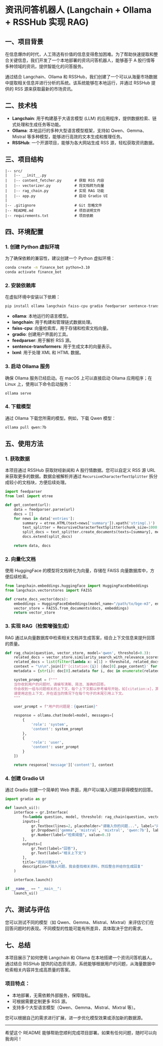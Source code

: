 # 资讯问答机器人 (Langchain + Ollama + RSSHub 实现 RAG)

## 一、项目背景

在信息爆炸的时代，人工筛选有价值的信息变得愈加困难。为了帮助快速提取和整合关键信息，我们开发了一个本地部署的资讯问答机器人，能够基于 A 股行情等多种领域的资讯，提供智能化的问答服务。

通过结合 Langchain、Ollama 和 RSSHub，我们创建了一个可以从海量市场数据中提取相关信息并进行分析的系统。该系统能够在本地运行，并通过 RSSHub 提供的 RSS 源来获取最新的市场资讯。

## 二、技术栈

- **Langchain**: 用于构建基于大语言模型 (LLM) 的应用程序，提供数据检索、链式处理和生成任务等功能。
- **Ollama**: 本地运行的多种大型语言模型框架，支持如 Qwen、Gemma、Mistral 等多种模型，能够进行高效的文本生成和推理任务。
- **RSSHub**: 一个开源项目，能够为各大网站生成 RSS 源，轻松获取资讯数据。


## 三、项目结构

```
|-- src/
|   |-- __init__.py
|   |-- content_fetcher.py      # 获取 RSS 内容
|   |-- vectorizer.py           # 将文档转为向量
|   |-- rag_chain.py            # 实现 RAG 功能
|   |-- app.py                  # 启动 Gradio UI
|
|-- .gitignore                  # Git 忽略文件
|-- README.md                   # 项目说明文件
|-- requirements.txt            # 项目依赖
```

## 四、环境配置

### 1. 创建 Python 虚拟环境

为了确保依赖的兼容性，建议创建一个 Python 虚拟环境：

```bash
conda create -n finance_bot python=3.10
conda activate finance_bot
```

### 2. 安装依赖库

在虚拟环境中安装以下依赖：

```bash
pip install ollama langchain faiss-cpu gradio feedparser sentence-transformers lxml
```

- **ollama**: 本地运行的语言模型。
- **langchain**: 用于构建和管理链式数据处理。
- **faiss-cpu**: 向量检索库，用于存储和检索文档向量。
- **gradio**: 创建用户界面的工具。
- **feedparser**: 用于解析 RSS 源。
- **sentence-transformers**: 用于生成文本的向量表示。
- **lxml**: 用于处理 XML 和 HTML 数据。

### 3. 启动 Ollama 服务

确保 Ollama 服务已经启动。在 macOS 上可以直接启动 Ollama 应用程序；在 Linux 上，使用以下命令启动服务：

```bash
ollama serve
```

### 4. 下载模型

通过 Ollama 下载您所需的模型。例如，下载 Qwen 模型：

```bash
ollama pull qwen:7b
```

## 五、使用方法

### 1. 获取数据

本项目通过 RSSHub 获取财经新闻和 A 股行情数据。您可以自定义 RSS 源 URL 来获取更多的数据。数据会被解析并通过 `RecursiveCharacterTextSplitter` 拆分成较小的文档块，方便后续处理。

```python
import feedparser
from lxml import etree

def get_content(url):
    data = feedparser.parse(url)
    docs = []
    for news in data['entries']:
        summary = etree.HTML(text=news['summary']).xpath('string(.)')
        text_splitter = RecursiveCharacterTextSplitter(chunk_size=1000, chunk_overlap=200, length_function=len)
        split_docs = text_splitter.create_documents(texts=[summary], metadatas=[{k: news[k] for k in ('title', 'published', 'link')}])
        docs.extend(split_docs)
                
    return data, docs
```

### 2. 向量化文档

使用 HuggingFace 的模型将文档转化为向量，存储在 FAISS 向量数据库中，方便后续检索。

```python
from langchain.embeddings.huggingface import HuggingFaceEmbeddings
from langchain.vectorstores import FAISS

def create_docs_vector(docs):
    embeddings = HuggingFaceEmbeddings(model_name="/path/to/bge-m3", encode_kwargs={'normalize_embeddings': True})
    vector_store = FAISS.from_documents(docs, embeddings)
    return vector_store
```

### 3. 实现 RAG（检索增强生成）

RAG 通过从向量数据库中检索相关文档并生成答案，结合上下文信息来提升回答的质量。

```python
def rag_chain(question, vector_store, model='qwen', threshold=0.3):
    related_docs = vector_store.similarity_search_with_relevance_scores(question)
    related_docs = list(filter(lambda x: x[1] > threshold, related_docs))
    context = "\n\n".join([f'[citation:{i}] {doc[0].page_content}' for i, doc in enumerate(related_docs)])
    metadata = {str(i): doc[0].metadata for i, doc in enumerate(related_docs)}

    system_prompt = f"""
    当你收到用户的问题时，请编写清晰、简洁、准确的回答。
    你会收到一组与问题相关的上下文，每个上下文都以参考编号开始，如[citation:x]，其中x是一个数字。
    请使用这些上下文，并在适当的情况下在每个句子的末尾引用上下文。
    """

    user_prompt = f"用户的问题是：{question}"

    response = ollama.chat(model=model, messages=[
        {
            'role': 'system',
            'content': system_prompt
        },
        {
            'role': 'user',
            'content': user_prompt
        }
    ])

    return response['message']['content'], context
```

### 4. 创建 Gradio UI

通过 Gradio 创建一个简单的 Web 界面，用户可以输入问题并获得模型的回答。

```python
import gradio as gr

def launch_ui():
    interface = gr.Interface(
        fn=lambda question, model, threshold: rag_chain(question, vector_store, model, threshold),
        inputs=[
            gr.Textbox(lines=2, placeholder="请输入你的问题...", label="问题"),
            gr.Dropdown(['gemma', 'mistral', 'mixtral', 'qwen:7b'], label="选择模型", value='gemma'),
            gr.Number(label="检索阈值", value=0.3)
        ],
        outputs=[
            gr.Text(label="回答"),
            gr.Text(label="相关上下文")
        ],
        title="资讯问答Bot",
        description="输入问题，我会查找相关资料，然后整合并给你生成回复"
    )

    interface.launch()

if __name__ == "__main__":
    launch_ui()
```

## 六、测试与评估

您可以测试不同的模型（如 Qwen、Gemma、Mistral、Mixtral）来评估它们在回答问题时的表现。不同模型的性能可能有所差异，具体取决于您的需求。

## 七、总结

本项目展示了如何使用 Langchain 和 Ollama 在本地搭建一个资讯问答机器人。通过结合 RSSHub 提供的动态资讯源，系统能够根据用户的问题，从海量数据中检索相关内容并生成高质量的答案。

### 项目特点：

- 本地部署，无需依赖外部服务，保障隐私。
- 可根据需要定制更多 RSS 源。
- 支持多个大型语言模型（Qwen、Gemma、Mistral、Mixtral 等）。

您可以根据自己的需求进行扩展，进一步优化模型效果或添加新的数据源。

---

希望这个 README 能够帮助您顺利完成项目部署。如果有任何问题，随时可以向我询问！